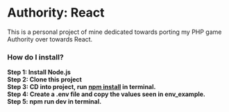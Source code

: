 <h1>Authority: React</h1>
<p>This is a personal project of mine dedicated towards porting my PHP game Authority over towards React.</p>

<h3>How do I install?</h3>
<b>Step 1: Install Node.js</b>
<br/>
<b>Step 2: Clone this project</b>
<br/>
<b>Step 3: CD into project, run <u>npm install</u> in terminal.
<br/>
<b>Step 4: Create a .env file and copy the values seen in env_example.
<br/>
<b>Step 5: npm run dev in terminal.

